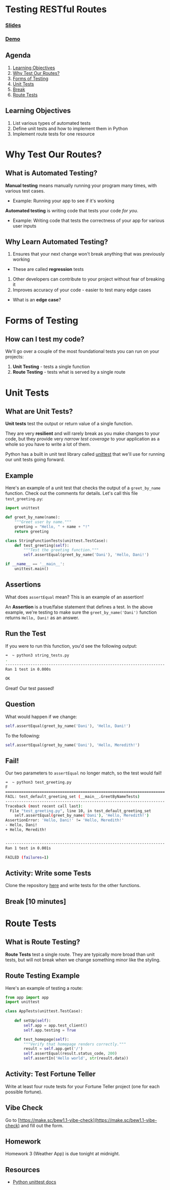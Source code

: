 <!-- Run this slideshow via the following command: -->
<!-- reveal-md README.md -w -->


<!-- .slide: data-background="./../Images/header.svg" data-background-repeat="none" data-background-size="40% 40%" data-background-position="center 10%" class="header" -->
# Testing RESTful Routes

### [Slides](https://make-school-courses.github.io/BEW-1.1-RESTful-and-Resourceful-MVC-Architecture/Slides/06-Testing-RESTful-Routes)
### [Demo](https://github.com/Make-School-Courses/BEW-1.1-RESTful-and-Resourceful-MVC-Architecture/tree/master/Lessons/06-Testing-RESTful-Routes/demo)

<!-- > -->

## Agenda

1. [Learning Objectives](#learning-objectives)
1. [Why Test Our Routes?](#why-test-our-routes?) 
1. [Forms of Testing](#forms-of-testing)
1. [Unit Tests](#unit-tests) 
1. [Break](#break)
1. [Route Tests](#route-tests)

<!-- > -->

## Learning Objectives

1. List various types of automated tests
1. Define unit tests and how to implement them in Python
1. Implement route tests for one resource

<!-- > -->

# Why Test Our Routes?

<!-- v -->

## What is Automated Testing?

**Manual testing** means manually running your program many times, with various test cases.
<!-- .element: class="fragment" data-fragment-index="1" -->
- Example: Running your app to see if it's working
<!-- .element: class="fragment" data-fragment-index="2" -->

**Automated testing** is writing code that tests your code *for you*.
<!-- .element: class="fragment" data-fragment-index="3" -->
- Example: Writing code that tests the correctness of your app for various user inputs
<!-- .element: class="fragment" data-fragment-index="4" -->

<!-- v -->

## Why Learn Automated Testing?

1. Ensures that your next change won't break anything that was previously working<!-- .element: class="fragment" data-fragment-index="1" -->
  - These are called **regression** tests 
1. Other developers can contribute to your project without fear of breaking it<!-- .element: class="fragment" data-fragment-index="2" -->
1. Improves accuracy of your code - easier to test many edge cases<!-- .element: class="fragment" data-fragment-index="3" -->
  - What is an **edge case**?

<!-- > -->

# Forms of Testing

<!-- v -->

## How can I test my code?

We'll go over a couple of the most foundational tests you can run on your projects:

1. **Unit Testing** - tests a single function
1. **Route Testing** - tests what is served by a single route

<!-- > -->

# Unit Tests

<!-- v -->

## What are Unit Tests?

**Unit tests** test the output or return value of a single function.

They are very **resilient** and will rarely break as you make changes to your code, but they provide very _narrow test coverage_ to your application as a whole so you have to write a lot of them.

Python has a built in unit test library called [unittest](https://docs.python.org/3.7/library/unittest.html) that we'll use for running our unit tests going forward.

<!-- v -->

## Example

Here's an example of a unit test that checks the output of a `greet_by_name` function. Check out the comments for details. Let's call this file `test_greeting.py`:

```python
import unittest

def greet_by_name(name):
    """Greet user by name."""
    greeting = "Hello, " + name + "!"
    return greeting

class StringFunctionTests(unittest.TestCase):
    def test_greeting(self):
        """Test the greeting function."""
        self.assertEqual(greet_by_name('Dani'), 'Hello, Dani!')

if __name__ == '__main__':
    unittest.main()
```

<!-- v -->

## Assertions

What does `assertEqual` mean? This is an example of an assertion! 

An **Assertion** is a true/false statement that defines a test. In the above example, we're testing to make sure the `greet_by_name('Dani')` function returns `Hello, Dani!` as an answer.

<!-- v -->

## Run the Test

If you were to run this function, you'd see the following output:

```bash
➜  ~ python3 string_tests.py
.
----------------------------------------------------------------------
Ran 1 test in 0.000s

OK
```

Great! Our test passed!

<!-- v -->

## Question

What would happen if we change:

```python
self.assertEqual(greet_by_name('Dani'), 'Hello, Dani!')
```

To the following:

```python
self.assertEqual(greet_by_name('Dani'), 'Hello, Meredith!')
```

<!-- v -->

## Fail!

Our two parameters to `assertEqual` no longer match, so the test would fail!

```bash
➜  ~ python3 test_greeting.py
F
======================================================================
FAIL: test_default_greeting_set (__main__.GreetByNameTests)
----------------------------------------------------------------------
Traceback (most recent call last):
  File "test_greeting.py", line 10, in test_default_greeting_set
    self.assertEqual(greet_by_name('Dani'), 'Hello, Meredith!')
AssertionError: 'Hello, Dani!' != 'Hello, Meredith!'
- Hello, Dani!
+ Hello, Meredith!


----------------------------------------------------------------------
Ran 1 test in 0.001s

FAILED (failures=1)
```

<!-- v -->

## Activity: Write some Tests

Clone the repository [here](https://github.com/Make-School-Labs/Flask-Testing-Starter) and write tests for the other functions.

<!-- > -->

## Break [10 minutes]
<!-- .slide: data-background="#087CB8" -->

<!-- > -->

# Route Tests

<!-- v -->

## What is Route Testing?

**Route Tests** test a single route. They are typically more broad than unit tests, but will not break when we change something minor like the styling.

<!-- v -->

## Route Testing Example

Here's an example of testing a route:

```python
from app import app
import unittest 

class AppTests(unittest.TestCase): 
    
    def setUp(self):
        self.app = app.test_client()
        self.app.testing = True 

    def test_homepage(self):
        """Verify that homepage renders correctly."""
        result = self.app.get('/')
        self.assertEqual(result.status_code, 200)
        self.assertIn('Hello world', str(result.data))
```

<!-- v -->

## Activity: Test Fortune Teller

Write at least four route tests for your Fortune Teller project (one for each possible fortune).

<!-- > -->

## Vibe Check

Go to [https://make.sc/bew1.1-vibe-check](https://make.sc/bew1.1-vibe-check) and fill out the form.

<!-- > -->

<!-- .slide: data-background="#0D4062" -->
## Homework

Homework 3 (Weather App) is due tonight at midnight.

<!-- > -->

## Resources
- [Python unittest docs](https://docs.python.org/3/library/unittest.html)
